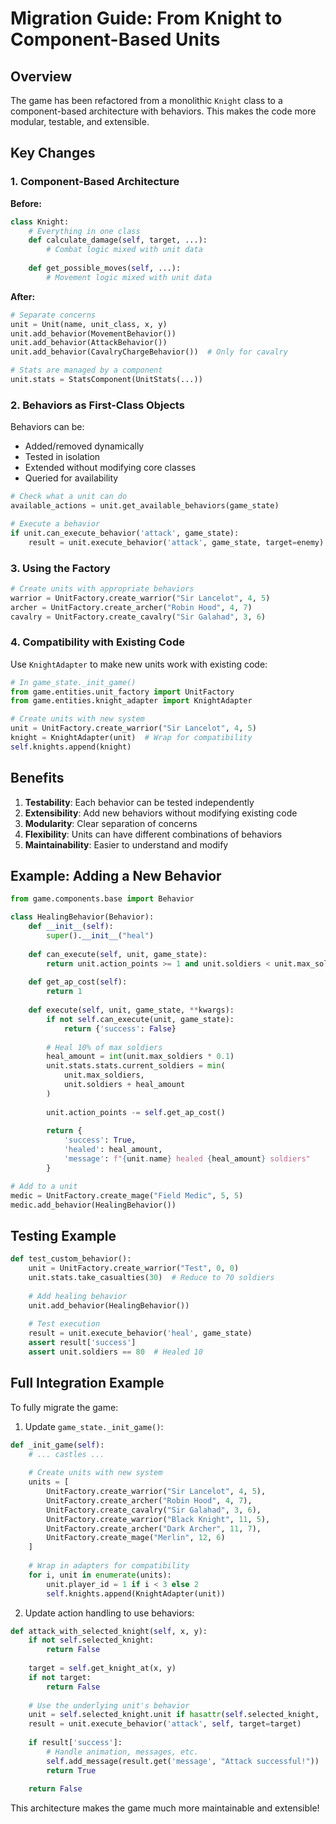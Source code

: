 # Migration Guide: From Knight to Component-Based Units

## Overview

The game has been refactored from a monolithic `Knight` class to a component-based architecture with behaviors. This makes the code more modular, testable, and extensible.

## Key Changes

### 1. Component-Based Architecture

**Before:**
```python
class Knight:
    # Everything in one class
    def calculate_damage(self, target, ...):
        # Combat logic mixed with unit data
    
    def get_possible_moves(self, ...):
        # Movement logic mixed with unit data
```

**After:**
```python
# Separate concerns
unit = Unit(name, unit_class, x, y)
unit.add_behavior(MovementBehavior())
unit.add_behavior(AttackBehavior())
unit.add_behavior(CavalryChargeBehavior())  # Only for cavalry

# Stats are managed by a component
unit.stats = StatsComponent(UnitStats(...))
```

### 2. Behaviors as First-Class Objects

Behaviors can be:
- Added/removed dynamically
- Tested in isolation
- Extended without modifying core classes
- Queried for availability

```python
# Check what a unit can do
available_actions = unit.get_available_behaviors(game_state)

# Execute a behavior
if unit.can_execute_behavior('attack', game_state):
    result = unit.execute_behavior('attack', game_state, target=enemy)
```

### 3. Using the Factory

```python
# Create units with appropriate behaviors
warrior = UnitFactory.create_warrior("Sir Lancelot", 4, 5)
archer = UnitFactory.create_archer("Robin Hood", 4, 7)
cavalry = UnitFactory.create_cavalry("Sir Galahad", 3, 6)
```

### 4. Compatibility with Existing Code

Use `KnightAdapter` to make new units work with existing code:

```python
# In game_state._init_game()
from game.entities.unit_factory import UnitFactory
from game.entities.knight_adapter import KnightAdapter

# Create units with new system
unit = UnitFactory.create_warrior("Sir Lancelot", 4, 5)
knight = KnightAdapter(unit)  # Wrap for compatibility
self.knights.append(knight)
```

## Benefits

1. **Testability**: Each behavior can be tested independently
2. **Extensibility**: Add new behaviors without modifying existing code
3. **Modularity**: Clear separation of concerns
4. **Flexibility**: Units can have different combinations of behaviors
5. **Maintainability**: Easier to understand and modify

## Example: Adding a New Behavior

```python
from game.components.base import Behavior

class HealingBehavior(Behavior):
    def __init__(self):
        super().__init__("heal")
        
    def can_execute(self, unit, game_state):
        return unit.action_points >= 1 and unit.soldiers < unit.max_soldiers
        
    def get_ap_cost(self):
        return 1
        
    def execute(self, unit, game_state, **kwargs):
        if not self.can_execute(unit, game_state):
            return {'success': False}
            
        # Heal 10% of max soldiers
        heal_amount = int(unit.max_soldiers * 0.1)
        unit.stats.stats.current_soldiers = min(
            unit.max_soldiers,
            unit.soldiers + heal_amount
        )
        
        unit.action_points -= self.get_ap_cost()
        
        return {
            'success': True,
            'healed': heal_amount,
            'message': f"{unit.name} healed {heal_amount} soldiers"
        }

# Add to a unit
medic = UnitFactory.create_mage("Field Medic", 5, 5)
medic.add_behavior(HealingBehavior())
```

## Testing Example

```python
def test_custom_behavior():
    unit = UnitFactory.create_warrior("Test", 0, 0)
    unit.stats.take_casualties(30)  # Reduce to 70 soldiers
    
    # Add healing behavior
    unit.add_behavior(HealingBehavior())
    
    # Test execution
    result = unit.execute_behavior('heal', game_state)
    assert result['success']
    assert unit.soldiers == 80  # Healed 10
```

## Full Integration Example

To fully migrate the game:

1. Update `game_state._init_game()`:
```python
def _init_game(self):
    # ... castles ...
    
    # Create units with new system
    units = [
        UnitFactory.create_warrior("Sir Lancelot", 4, 5),
        UnitFactory.create_archer("Robin Hood", 4, 7),
        UnitFactory.create_cavalry("Sir Galahad", 3, 6),
        UnitFactory.create_warrior("Black Knight", 11, 5),
        UnitFactory.create_archer("Dark Archer", 11, 7),
        UnitFactory.create_mage("Merlin", 12, 6)
    ]
    
    # Wrap in adapters for compatibility
    for i, unit in enumerate(units):
        unit.player_id = 1 if i < 3 else 2
        self.knights.append(KnightAdapter(unit))
```

2. Update action handling to use behaviors:
```python
def attack_with_selected_knight(self, x, y):
    if not self.selected_knight:
        return False
        
    target = self.get_knight_at(x, y)
    if not target:
        return False
        
    # Use the underlying unit's behavior
    unit = self.selected_knight.unit if hasattr(self.selected_knight, 'unit') else self.selected_knight
    result = unit.execute_behavior('attack', self, target=target)
    
    if result['success']:
        # Handle animation, messages, etc.
        self.add_message(result.get('message', "Attack successful!"))
        return True
        
    return False
```

This architecture makes the game much more maintainable and extensible!